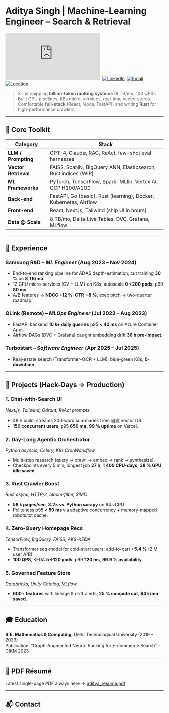# Aditya Singh | Machine-Learning Engineer – Search & Retrieval

[![Resume PDF](https://github.com/aditya84it/aditya84it/raw/main/aditya_resume.pdf)](https://github.com/aditya84it/aditya84it/raw/main/aditya_resume.pdf)
&nbsp;[![LinkedIn](https://img.shields.io/badge/LinkedIn-aditya84it-0077B5?logo=linkedin)](https://linkedin.com/in/aditya84it)
&nbsp;[![Email](https://img.shields.io/badge/Email-adityasinghw84it@gmail.com-D14836?logo=gmail)](mailto:adityasinghw84it@gmail.com)
&nbsp;[![Location](https://img.shields.io/badge/Location-San%20Francisco-green?logo=google-maps)](https://www.google.com/maps/place/San+Francisco,+CA)

> 3+ yr shipping **billion-token ranking systems** (8 TB/mo, 100 QPS).  
> Built GPU pipelines, K8s micro-services, real-time vector stores.  
> Comfortable **full-stack** (React, Node, FastAPI) and writing **Rust** for high-performance crawlers.

---

## 🔧 Core Toolkit

| Category | Stack |
|---|---|
| **LLM / Prompting** | GPT-4, Claude, RAG, ReAct, few-shot eval harnesses |
| **Vector Retrieval** | FAISS, ScaNN, BigQuery ANN, Elasticsearch, Rust indices (WIP) |
| **ML Frameworks** | PyTorch, TensorFlow, Spark-MLlib, Vertex AI, GCP H100/A100 |
| **Back-end** | FastAPI, Go (basic), Rust (learning), Docker, Kubernetes, Airflow |
| **Front-end** | React, Next.js, Tailwind (ship UI in hours) |
| **Data @ Scale** | 8 TB/mo, Delta Live Tables, DVC, Grafana, MLflow |

---

## 💼 Experience

### Samsung R&D – *ML Engineer* (Aug 2023 – Nov 2024)
- End-to-end ranking pipeline for ADAS depth-estimation; cut training **30 %** on **8 TB/mo**.  
- 12 GPU micro-services (CV + LLM) on K8s; autoscale **0→200 pods**, p99 **80 ms**.  
- A/B features → **NDCG +12 %**, **CTR +8 %**; exec pitch → two-quarter roadmap.

### QLink (Remote) – *MLOps Engineer* (Jul 2022 – Aug 2023)
- FastAPI backend **10 k+ daily queries** p95 **< 40 ms** on Azure Container Apps.  
- Airflow DAGs (DVC + Grafana) caught embedding drift **36 h pre-impact**.

### Turbostart – *Software Engineer* (Apr 2025 – Jul 2025)
- Real-estate search (Transformer-OCR + LLM); blue-green K8s, **0-downtime**.

---

## 🚀 Projects (Hack-Days → Production)

### 1. Chat-with-Search UI
*Next.js, Tailwind, Qdrant, ReAct prompts*  
- 48 h build; streams 200-word summaries from 自建 vector DB.  
- **150 concurrent users**, p95 **650 ms**, **99 % uptime** on Vercel.

### 2. Day-Long Agentic Orchestrator
*Python asyncio, Celery, K8s CronWorkflow*  
- Multi-step research (query → crawl → embed → rank → synthesize).  
- Checkpoints every 5 min; longest job **27 h**, **1 400 CPU-days**; **38 % GPU idle saved**.

### 3. Rust Crawler Boost
*Rust async, HTTP/2, bloom-filter, SIMD*  
- **58 k pages/sec**, **3.2× vs. Python scrapy** on 64 vCPU.  
- Politeness p95 **< 50 ms** via adaptive concurrency + memory-mapped robots.txt cache.

### 4. Zero-Query Homepage Recs
*TensorFlow, BigQuery, FAISS, AKS-KEDA*  
- Transformer seq-model for cold-start users; add-to-cart **+5.4 %** (2 M user A/B).  
- **100 QPS**, KEDA **5→120 pods**, p99 **120 ms**, **99.9 % availability**.

### 5. Governed Feature Store
*Databricks, Unity Catalog, MLflow*  
- **600+ features** with lineage & drift alerts; **25 % compute cut**, **\$4 k/mo saved**.

---

## 🎓 Education

**B.E. Mathematics & Computing**, Delhi Technological University (2019 – 2023)  
Publication: “Graph-Augmented Neural Ranking for E-commerce Search” – CIKM 2023

---

## 📄 PDF Résumé

Latest single-page PDF always here → [aditya_resume.pdf](https://github.com/aditya84it/aditya84it/raw/main/aditya_resume.pdf)

---

## 📬 Contact

